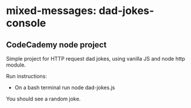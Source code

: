 # mixed-messages: dad-jokes-console

## CodeCademy node project

Simple project for HTTP request dad jokes, using vanilla JS and node http module.

Run instructions:
- On a bash terminal run node dad-jokes.js

You should see a random joke.